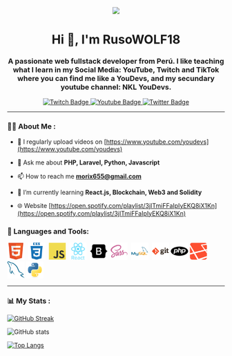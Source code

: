 <div id="header" align="center">
    <img src="https://media.giphy.com/media/QZkpIdieotn3i/giphy.gif" width="200" />
    <h1 align="center">Hi 👋, I'm RusoWOLF18</h1>
    <h3 align="center">A passionate web fullstack developer from Perú. I like teaching what I learn in my Social
        Media: YouTube, Twitch and TikTok where you can find me like a YouDevs, and my secundary youtube channel: NKL
        YouDevs.</h3>
</div>


<div id="badges" align="center">
    <a href="http://twitch.com/rusowolf18" target="_blank">
        <img src="https://img.shields.io/twitch/status/youdevs?color=purple&logo=twitch&style=for-the-badge"
            alt="Twitch Badge" />
    </a>
    <a href=""_blank">
        <img src=""
            alt="Youtube Badge" />
    </a>
    <a href="https://twitter.com/CarlosYouDevs" target="_blank">
        <img src="https://img.shields.io/twitter/follow/CarlosYouDevs?color=blue&label=CarlosYouDevs&logo=twitter&style=for-the-badge"
            alt="Twitter Badge" />
    </a>
</div>

---

### 👨‍💻 About Me :

- 📝 I regularly upload videos on [https://www.youtube.com/youdevs](https://www.youtube.com/youdevs)

- 💬 Ask me about **PHP, Laravel, Python, Javascript**

- 📫 How to reach me **morix655@gmail.com**

- 🌱 I’m currently learning **React.js, Blockchain, Web3 and Solidity**

- 🌐 Website [https://open.spotify.com/playlist/3jITmiFFaIpIyEKQ8iX1Kn](https://open.spotify.com/playlist/3jITmiFFaIpIyEKQ8iX1Kn)


<div align="left">
    <h3>🔨 Languages and Tools:</h3>
    <div>
        <img src="https://github.com/devicons/devicon/blob/master/icons/html5/html5-original.svg" title="HTML5" alt="HTML" width="40" height="40"/>&nbsp;
        <img src="https://github.com/devicons/devicon/blob/master/icons/css3/css3-plain-wordmark.svg"  title="CSS3" alt="CSS" width="40" height="40"/>&nbsp;
        <img src="https://github.com/devicons/devicon/blob/master/icons/javascript/javascript-original.svg" title="JavaScript" alt="JavaScript" width="40" height="40"/>&nbsp;
        <img src="https://github.com/devicons/devicon/blob/master/icons/react/react-original-wordmark.svg" title="React" alt="React" width="40" height="40"/>&nbsp;
        <img src="https://github.com/devicons/devicon/blob/master/icons/bootstrap/bootstrap-plain.svg" title="Bootstrap" alt="Bootstrap" width="40" height="40"/>&nbsp;
        <img src="https://github.com/devicons/devicon/blob/master/icons/sass/sass-original.svg" title="Sass" alt="Sass" width="40" height="40"/>&nbsp;
        <img src="https://github.com/devicons/devicon/blob/master/icons/mysql/mysql-original-wordmark.svg" title="MySQL"  alt="MySQL" width="40" height="40"/>&nbsp;
        <img src="https://github.com/devicons/devicon/blob/master/icons/git/git-original-wordmark.svg" title="Git" **alt="Git" width="40" height="40"/>
        <img src="https://github.com/devicons/devicon/blob/master/icons/php/php-plain.svg" title="Git" **alt="Git" width="40" height="40"/>
        <img src="https://github.com/devicons/devicon/blob/master/icons/laravel/laravel-plain.svg" title="Git" **alt="Git" width="40" height="40"/>
        <img src="https://github.com/devicons/devicon/blob/master/icons/mysql/mysql-plain.svg" title="Git" **alt="Git" width="40" height="40"/>
        <img src="https://github.com/devicons/devicon/blob/master/icons/python/python-original.svg" title="Git" **alt="Git" width="40" height="40"/>
      </div>
</div>

---

### 📊 My Stats :

[![GitHub Streak](http://github-readme-streak-stats.herokuapp.com?user=YouDevs&theme=onedark)](https://git.io/streak-stats)

![GitHub stats](https://github-readme-stats.vercel.app/api?username=YouDevs&show_icons=true&theme=radical)

[![Top Langs](https://github-readme-stats.vercel.app/api/top-langs/?username=YouDevs&theme=tokyonight)](https://github.com/anuraghazra/github-readme-stats)
